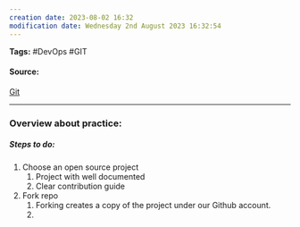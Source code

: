 ```yaml
---
creation date: 2023-08-02 16:32
modification date: Wednesday 2nd August 2023 16:32:54
---
```


**Tags:** #DevOps #GIT 

#### Source:
[Git](https://chat.openai.com/share/8fed5082-9761-42b4-b662-064f819b11c4)

--------------------------------------

### Overview about practice:

##### Steps to do:
1. Choose an open source project
	 1. Project with well documented
	 2. Clear contribution guide
2. Fork repo
	1. Forking creates a copy of the project under our Github account.
	2. 

